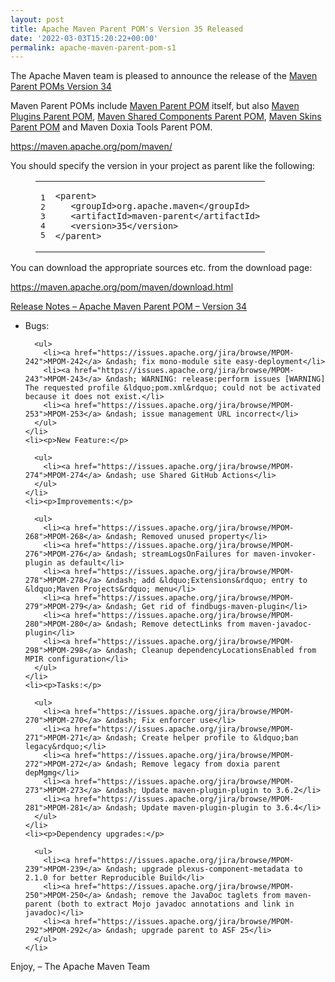 ```yaml
---
layout: post
title: Apache Maven Parent POM's Version 35 Released
date: '2022-03-03T15:20:22+00:00'
permalink: apache-maven-parent-pom-s1
---
```

<div class="entry-content"><p>The Apache Maven team is pleased to announce the release of the
  <a href="https://maven.apache.org/pom/maven/">Maven Parent POMs Version 34</a></p>

  <p>Maven Parent POMs include <a href="https://maven.apache.org/pom/maven/">Maven Parent POM</a>
    itself, but also <a href="https://maven.apache.org/pom/maven/maven-plugins/">Maven Plugins Parent POM</a>,
    <a href="https://maven.apache.org/pom/maven/maven-shared-components/">Maven Shared Components Parent POM</a>,
    <a href="https://maven.apache.org/pom/maven/maven-skins/">Maven Skins Parent POM</a> and
    Maven Doxia Tools Parent POM.</p>

  <p><a href="https://maven.apache.org/pom/maven/">https://maven.apache.org/pom/maven/</a></p>

  <p>You should specify the version in your project as parent like the following:</p>

  <figure class='code'><figcaption><span></span></figcaption><div class="highlight"><table><tr><td class="gutter"><pre class="line-numbers"><span class='line-number'>1</span>
<span class='line-number'>2</span>
<span class='line-number'>3</span>
<span class='line-number'>4</span>
<span class='line-number'>5</span>
</pre></td><td class='code'><pre><code class='xml'><span class='line'><span class="nt">&lt;parent&gt;</span>
</span><span class='line'>   <span class="nt">&lt;groupId&gt;</span>org.apache.maven<span class="nt">&lt;/groupId&gt;</span>
</span><span class='line'>   <span class="nt">&lt;artifactId&gt;</span>maven-parent<span class="nt">&lt;/artifactId&gt;</span>
</span><span class='line'>   <span class="nt">&lt;version&gt;</span>35<span class="nt">&lt;/version&gt;</span>
</span><span class='line'><span class="nt">&lt;/parent&gt;</span>
</span></code></pre></td></tr></table></div></figure>


  <p>You can download the appropriate sources etc. from the download page:</p>

  <p><a href="https://maven.apache.org/pom/maven/download.html">https://maven.apache.org/pom/maven/download.html</a></p>

  <!-- more -->


  <p><a href="https://issues.apache.org/jira/secure/ReleaseNote.jspa?projectId=12311250&amp;version=12346694&amp;stylename=Text">Release Notes &ndash; Apache Maven Parent POM &ndash; Version 34</a></p>

  <ul>
    <li><p>Bugs:</p>

      <ul>
        <li><a href="https://issues.apache.org/jira/browse/MPOM-242">MPOM-242</a> &ndash; fix mono-module site easy-deployment</li>
        <li><a href="https://issues.apache.org/jira/browse/MPOM-243">MPOM-243</a> &ndash; WARNING: release:perform issues [WARNING] The requested profile &ldquo;pom.xml&rdquo; could not be activated because it does not exist.</li>
        <li><a href="https://issues.apache.org/jira/browse/MPOM-253">MPOM-253</a> &ndash; issue management URL incorrect</li>
      </ul>
    </li>
    <li><p>New Feature:</p>

      <ul>
        <li><a href="https://issues.apache.org/jira/browse/MPOM-274">MPOM-274</a> &ndash; use Shared GitHub Actions</li>
      </ul>
    </li>
    <li><p>Improvements:</p>

      <ul>
        <li><a href="https://issues.apache.org/jira/browse/MPOM-268">MPOM-268</a> &ndash; Removed unused property</li>
        <li><a href="https://issues.apache.org/jira/browse/MPOM-276">MPOM-276</a> &ndash; streamLogsOnFailures for maven-invoker-plugin as default</li>
        <li><a href="https://issues.apache.org/jira/browse/MPOM-278">MPOM-278</a> &ndash; add &ldquo;Extensions&rdquo; entry to &ldquo;Maven Projects&rdquo; menu</li>
        <li><a href="https://issues.apache.org/jira/browse/MPOM-279">MPOM-279</a> &ndash; Get rid of findbugs-maven-plugin</li>
        <li><a href="https://issues.apache.org/jira/browse/MPOM-280">MPOM-280</a> &ndash; Remove detectLinks from maven-javadoc-plugin</li>
        <li><a href="https://issues.apache.org/jira/browse/MPOM-298">MPOM-298</a> &ndash; Cleanup dependencyLocationsEnabled from MPIR configuration</li>
      </ul>
    </li>
    <li><p>Tasks:</p>

      <ul>
        <li><a href="https://issues.apache.org/jira/browse/MPOM-270">MPOM-270</a> &ndash; Fix enforcer use</li>
        <li><a href="https://issues.apache.org/jira/browse/MPOM-271">MPOM-271</a> &ndash; Create helper profile to &ldquo;ban legacy&rdquo;</li>
        <li><a href="https://issues.apache.org/jira/browse/MPOM-272">MPOM-272</a> &ndash; Remove legacy from doxia parent depMgmg</li>
        <li><a href="https://issues.apache.org/jira/browse/MPOM-273">MPOM-273</a> &ndash; Update maven-plugin-plugin to 3.6.2</li>
        <li><a href="https://issues.apache.org/jira/browse/MPOM-281">MPOM-281</a> &ndash; Update maven-plugin-plugin to 3.6.4</li>
      </ul>
    </li>
    <li><p>Dependency upgrades:</p>

      <ul>
        <li><a href="https://issues.apache.org/jira/browse/MPOM-239">MPOM-239</a> &ndash; upgrade plexus-component-metadata to 2.1.0 for better Reproducible Build</li>
        <li><a href="https://issues.apache.org/jira/browse/MPOM-250">MPOM-250</a> &ndash; remove the JavaDoc taglets from maven-parent (both to extract Mojo javadoc annotations and link in javadoc)</li>
        <li><a href="https://issues.apache.org/jira/browse/MPOM-292">MPOM-292</a> &ndash; upgrade parent to ASF 25</li>
      </ul>
    </li>
  </ul>


  <p>Enjoy,
    &ndash; The Apache Maven Team</p>
</div>
